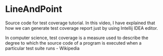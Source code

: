 # LineAndPoint
Source code for test coverage tutorial.
In this video, I have explained that how we can generate test coverage report just by using Intellij IDEA editor. 

In computer science, test coverage is a measure used to describe the degree to which the source code of a program is executed when a particular test suite runs - Wikipedia
